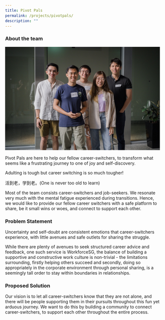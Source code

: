 ```yaml
---
title: Pivot Pals
permalink: /projects/pivotpals/
description: ""
---
```

### About the team

![](/images/pivot%20pals.jpeg)

Pivot Pals are here to help our fellow career-switchers, to transform what seems like a frustrating journey to one of joy and self-discovery.

Adulting is tough but career switching is so much tougher!

活到老，学到老。(One is never too old to learn)

Most of the team consists career-switchers and job-seekers. We resonate very much with the mental fatigue experienced during transitions. Hence, we would like to provide our fellow career switchers with a safe platform to share, be it small wins or woes, and connect to support each other.

  

### Problem Statement

Uncertainty and self-doubt are consistent emotions that career-switchers experience, with little avenues and safe outlets for sharing the struggle. 

While there are plenty of avenues to seek structured career advice and feedback, one such service is WorkforceSG, the balance of building a supportive and constructive work culture is non-trivial - the limitations surrounding, firstly helping others succeed and secondly, doing so appropriately in the corporate environment through personal sharing, is a seemingly tall order to stay within boundaries in relationships.


### Proposed Solution

Our vision is to let all career-switchers know that they are not alone, and there will be people supporting them in their pursuits throughout this fun yet arduous journey. We want to do this by building a community to connect career-switchers, to support each other throughout the entire process.